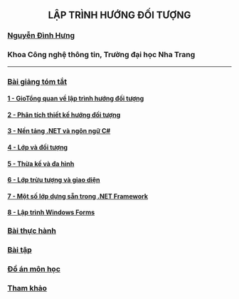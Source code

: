 <h2 align="center"> 
LẬP TRÌNH HƯỚNG ĐỐI TƯỢNG
</h2>

### [Nguyễn Đình Hưng](https://nd-hung.github.io/)

### Khoa Công nghệ thông tin, Trường đại học Nha Trang
<hr>

### [Bài giảng tóm tắt](Lecturenotes)
#### [1 - GioTổng quan về lập trình hướng đối tượng](Lecturenotes/01-overview) 

#### [2 - Phân tích thiết kế hướng đối tượng](Lecturenotes/02-oop-analysis-and-design) 

#### [3 - Nền tảng .NET và ngôn ngữ C#](Lecturenotes/03-dotnet-and-csharp)

#### [4 - Lớp và đối tượng](Lecturenotes/04-classes-and-objects) 

#### [5 - Thừa kế và đa hình](Lecturenotes/05-inheritance) 

#### [6 - Lớp trừu tượng và giao diện ](Lecturenotes/06-abstract-classes) 

#### [7 - Một số lớp dựng sẵn trong .NET Framework](Lecturenotes/07-dotnet-builtin-classes) 

#### [8 - Lập trình Windows Forms](Lecturenotes/08-windows-forms-apps) 

### [Bài thực hành](Labs)

### [Bài tập](Assignments)
### [Đồ án môn học](Projects)

### [Tham khảo](References.md)
